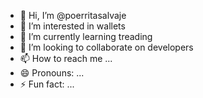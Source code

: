 - 👋 Hi, I’m @poerritasalvaje
- 👀 I’m interested in wallets 
- 🌱 I’m currently learning treading
- 💞️ I’m looking to collaborate on developers
- 📫 How to reach me ...
- 😄 Pronouns: ...
- ⚡ Fun fact: ...

<!---
poerritasalvaje/poerritasalvaje is a ✨ special ✨ repository because its `README.md` (this file) appears on your GitHub profile.
You can click the Preview link to take a look at your changes.
--->
